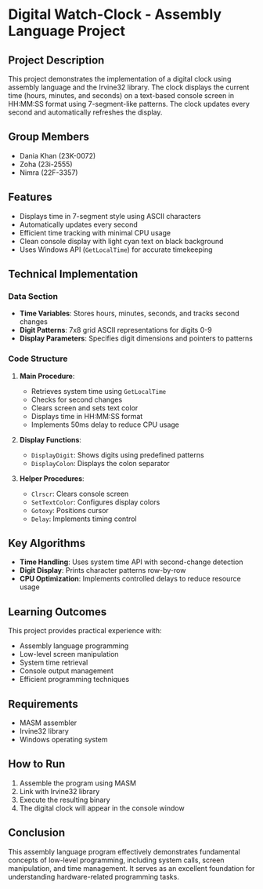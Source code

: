 
# Digital Watch-Clock - Assembly Language Project

## Project Description
This project demonstrates the implementation of a digital clock using assembly language and the Irvine32 library. The clock displays the current time (hours, minutes, and seconds) on a text-based console screen in HH:MM:SS format using 7-segment-like patterns. The clock updates every second and automatically refreshes the display.

## Group Members
- Dania Khan (23K-0072)
- Zoha (23i-2555)
- Nimra (22F-3357)

## Features
- Displays time in 7-segment style using ASCII characters
- Automatically updates every second
- Efficient time tracking with minimal CPU usage
- Clean console display with light cyan text on black background
- Uses Windows API (`GetLocalTime`) for accurate timekeeping

## Technical Implementation
### Data Section
- **Time Variables**: Stores hours, minutes, seconds, and tracks second changes
- **Digit Patterns**: 7x8 grid ASCII representations for digits 0-9
- **Display Parameters**: Specifies digit dimensions and pointers to patterns

### Code Structure
1. **Main Procedure**:
   - Retrieves system time using `GetLocalTime`
   - Checks for second changes
   - Clears screen and sets text color
   - Displays time in HH:MM:SS format
   - Implements 50ms delay to reduce CPU usage

2. **Display Functions**:
   - `DisplayDigit`: Shows digits using predefined patterns
   - `DisplayColon`: Displays the colon separator

3. **Helper Procedures**:
   - `Clrscr`: Clears console screen
   - `SetTextColor`: Configures display colors
   - `Gotoxy`: Positions cursor
   - `Delay`: Implements timing control

## Key Algorithms
- **Time Handling**: Uses system time API with second-change detection
- **Digit Display**: Prints character patterns row-by-row
- **CPU Optimization**: Implements controlled delays to reduce resource usage

## Learning Outcomes
This project provides practical experience with:
- Assembly language programming
- Low-level screen manipulation
- System time retrieval
- Console output management
- Efficient programming techniques

## Requirements
- MASM assembler
- Irvine32 library
- Windows operating system

## How to Run
1. Assemble the program using MASM
2. Link with Irvine32 library
3. Execute the resulting binary
4. The digital clock will appear in the console window

## Conclusion
This assembly language program effectively demonstrates fundamental concepts of low-level programming, including system calls, screen manipulation, and time management. It serves as an excellent foundation for understanding hardware-related programming tasks.
